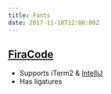 ```yaml
---
title: Fonts
date: 2017-11-18T12:00:00Z
---
```

## [FiraCode](https://github.com/tonsky/FiraCode)
* Supports iTerm2 & [IntelliJ](https://github.com/tonsky/FiraCode/wiki/Intellij-products-instructions)  
* Has ligatures  

